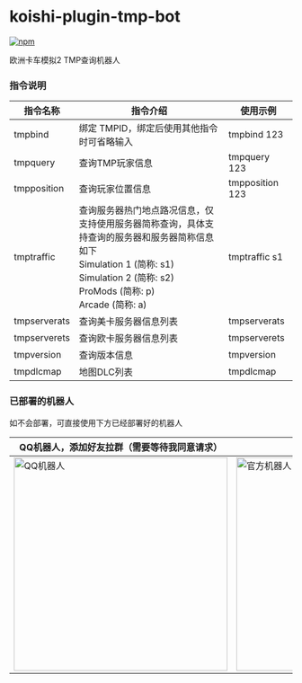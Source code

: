 # koishi-plugin-tmp-bot

[![npm](https://img.shields.io/npm/v/koishi-plugin-tmp-bot?style=flat-square)](https://www.npmjs.com/package/koishi-plugin-tmp-bot)

欧洲卡车模拟2 TMP查询机器人

### 指令说明
| 指令名称         | 指令介绍                                                                                                                                        | 使用示例            |
|--------------|---------------------------------------------------------------------------------------------------------------------------------------------|-----------------|
| tmpbind      | 绑定 TMPID，绑定后使用其他指令时可省略输入                                                                                                                    | tmpbind 123     |
| tmpquery     | 查询TMP玩家信息                                                                                                                                   | tmpquery 123    |
| tmpposition  | 查询玩家位置信息                                                                                                                                    | tmpposition 123 |
| tmptraffic   | 查询服务器热门地点路况信息，仅支持使用服务器简称查询，具体支持查询的服务器和服务器简称信息如下</br>Simulation 1 (简称: s1)</br>Simulation 2 (简称: s2)</br>ProMods (简称: p)</br>Arcade  (简称: a) | tmptraffic s1   |
| tmpserverats | 查询美卡服务器信息列表                                                                                                                                 | tmpserverats    |
| tmpserverets | 查询欧卡服务器信息列表                                                                                                                                 | tmpserverets    |
| tmpversion   | 查询版本信息                                                                                                                                      | tmpversion      |
| tmpdlcmap    | 地图DLC列表                                                                                                                                     | tmpdlcmap       |

### 已部署的机器人
如不会部署，可直接使用下方已经部署好的机器人

| QQ机器人，添加好友拉群（需要等待我同意请求）                                                                      | 官方机器人                                                                                        |
|----------------------------------------------------------------------------------------------|----------------------------------------------------------------------------------------------|
| <img src="https://www.helloimg.com/i/2025/01/20/678da69e7a4da.jpg" width="380" alt="QQ机器人"/> | <img src="https://www.helloimg.com/i/2025/01/20/678da69ecfe34.jpg" width="380" alt="官方机器人"/> |
